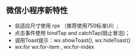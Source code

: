 ## 微信小程序新特性
- 自适应尺寸使用 rpx （推荐使用750标准UI）;
- 点击事件使用 bindTap and catchTap(阻止冒泡)；
- 调用Toast提示：wx.showToast(), wx.hideToast()
- wx:for wx:for-item , wx:for-index
